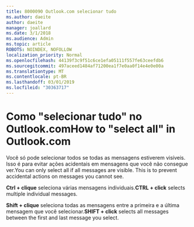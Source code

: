 ```yaml
---
title: 8000090 Outlook.com selecionar tudo
ms.author: daeite
author: daeite
manager: joallard
ms.date: 3/1/2018
ms.audience: Admin
ms.topic: article
ROBOTS: NOINDEX, NOFOLLOW
localization_priority: Normal
ms.openlocfilehash: 44139f3c9f51c6ce1efa05111f557fe63ceefdb6
ms.sourcegitcommit: 497aceed1484af71200ea1f7e0aa0f14e4e0e00a
ms.translationtype: MT
ms.contentlocale: pt-BR
ms.lasthandoff: 03/01/2019
ms.locfileid: "30363717"
---
```

# <a name="how-to-select-all-in-outlookcom"></a><span data-ttu-id="df8a9-102">Como "selecionar tudo" no Outlook.com</span><span class="sxs-lookup"><span data-stu-id="df8a9-102">How to "select all" in Outlook.com</span></span>

<span data-ttu-id="df8a9-p101">Você só pode selecionar todos se todas as mensagens estiverem visíveis. Isso é para evitar ações acidentais em mensagens que você não consegue ver.</span><span class="sxs-lookup"><span data-stu-id="df8a9-p101">You can only select all if all messages are visible. This is to prevent accidental actions on messages you cannot see.</span></span>

<span data-ttu-id="df8a9-105">**Ctrl + clique** seleciona várias mensagens individuais.</span><span class="sxs-lookup"><span data-stu-id="df8a9-105">**CTRL + click** selects multiple individual messages.</span></span>

<span data-ttu-id="df8a9-106">**Shift + clique** seleciona todas as mensagens entre a primeira e a última mensagem que você selecionar.</span><span class="sxs-lookup"><span data-stu-id="df8a9-106">**SHIFT + click** selects all messages between the first and last message you select.</span></span>